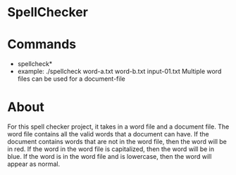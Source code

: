 # SpellChecker
# Commands
* spellcheck<word-file>* <document-file>
* example: ./spellcheck word-a.txt word-b.txt input-01.txt
Multiple word files can be used for a document-file
# About
For this spell checker project, it takes in a word file and a document file. The word file contains all the valid words that a document can have. If the document contains words that are not in the word file, then the word will be  in red. If the word in the word file is capitalized, then the word will be in blue. If the word is in the word file and is lowercase, then the word will appear as normal. 
